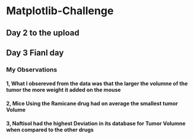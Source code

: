 # Matplotlib-Challenge

## Day 2 to the upload

## Day 3 Fianl day

### My Observations
#### 1, What I obsereved from the data was that the larger the volumne of the tumor the more weight it added on the mouse

#### 2, Mice Using the Ramicane drug had on average the smallest tumor Volume

#### 3, Naftisol had the highest Deviation in its database for Tumor Volumne when compared to the other drugs
